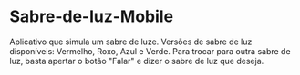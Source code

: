 # Sabre-de-luz-Mobile

Aplicativo que simula um sabre de luze.
Versões de sabre de luz disponíveis:  Vermelho,  Roxo,  Azul e Verde.
Para trocar para outra sabre de luz, basta apertar o botão "Falar" e dizer o sabre de luz que deseja.
